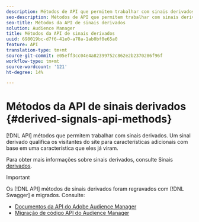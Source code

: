 ```yaml
---
description: Métodos de API que permitem trabalhar com sinais derivados. Um sinal derivado qualifica os visitantes do site para características adicionais com base em uma característica que eles já viram.
seo-description: Métodos de API que permitem trabalhar com sinais derivados. Um sinal derivado qualifica os visitantes do site para características adicionais com base em uma característica que eles já viram.
seo-title: Métodos da API de sinais derivados
solution: Audience Manager
title: Métodos da API de sinais derivados
uuid: 698019bc-d7f6-41e0-a78a-1ab0bf0e65a0
feature: API
translation-type: tm+mt
source-git-commit: e05eff3cc04e4a82399752c862e2b2370286f96f
workflow-type: tm+mt
source-wordcount: '121'
ht-degree: 14%

---
```



# Métodos da API de sinais derivados {#derived-signals-api-methods}

[!DNL API] métodos que permitem trabalhar com sinais derivados. Um sinal derivado qualifica os visitantes do site para características adicionais com base em uma característica que eles já viram.

<!-- c_separator.xml -->

Para obter mais informações sobre sinais derivados, consulte Sinais [derivados](../../features/derived-signals.md).

>[!IMPORTANT]
>
>Os [!DNL API] métodos de sinais derivados foram regravados com [!DNL Swagger] e migrados. Consulte:
>
>* [Documentos da API do Adobe Audience Manager](https://bank.demdex.com/portal/swagger/index.html)
>* [Migração de código API do Audience Manager](../../api/api-swagger-migration.md)
